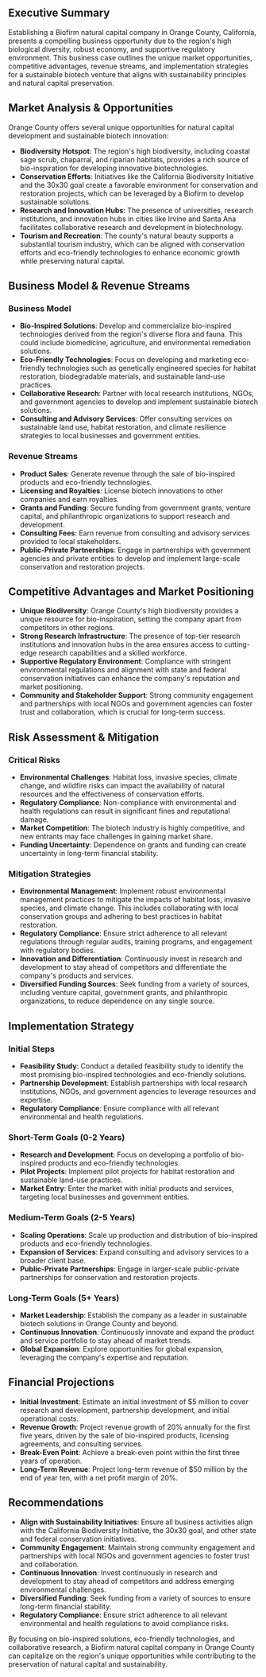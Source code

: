 ## Executive Summary

Establishing a Biofirm natural capital company in Orange County, California, presents a compelling business opportunity due to the region's high biological diversity, robust economy, and supportive regulatory environment. This business case outlines the unique market opportunities, competitive advantages, revenue streams, and implementation strategies for a sustainable biotech venture that aligns with sustainability principles and natural capital preservation.

## Market Analysis & Opportunities

Orange County offers several unique opportunities for natural capital development and sustainable biotech innovation:

- **Biodiversity Hotspot**: The region's high biodiversity, including coastal sage scrub, chaparral, and riparian habitats, provides a rich source of bio-inspiration for developing innovative biotechnologies.
- **Conservation Efforts**: Initiatives like the California Biodiversity Initiative and the 30x30 goal create a favorable environment for conservation and restoration projects, which can be leveraged by a Biofirm to develop sustainable solutions.
- **Research and Innovation Hubs**: The presence of universities, research institutions, and innovation hubs in cities like Irvine and Santa Ana facilitates collaborative research and development in biotechnology.
- **Tourism and Recreation**: The county's natural beauty supports a substantial tourism industry, which can be aligned with conservation efforts and eco-friendly technologies to enhance economic growth while preserving natural capital.

## Business Model & Revenue Streams

### Business Model

- **Bio-Inspired Solutions**: Develop and commercialize bio-inspired technologies derived from the region's diverse flora and fauna. This could include biomedicine, agriculture, and environmental remediation solutions.
- **Eco-Friendly Technologies**: Focus on developing and marketing eco-friendly technologies such as genetically engineered species for habitat restoration, biodegradable materials, and sustainable land-use practices.
- **Collaborative Research**: Partner with local research institutions, NGOs, and government agencies to develop and implement sustainable biotech solutions.
- **Consulting and Advisory Services**: Offer consulting services on sustainable land use, habitat restoration, and climate resilience strategies to local businesses and government entities.

### Revenue Streams

- **Product Sales**: Generate revenue through the sale of bio-inspired products and eco-friendly technologies.
- **Licensing and Royalties**: License biotech innovations to other companies and earn royalties.
- **Grants and Funding**: Secure funding from government grants, venture capital, and philanthropic organizations to support research and development.
- **Consulting Fees**: Earn revenue from consulting and advisory services provided to local stakeholders.
- **Public-Private Partnerships**: Engage in partnerships with government agencies and private entities to develop and implement large-scale conservation and restoration projects.

## Competitive Advantages and Market Positioning

- **Unique Biodiversity**: Orange County's high biodiversity provides a unique resource for bio-inspiration, setting the company apart from competitors in other regions.
- **Strong Research Infrastructure**: The presence of top-tier research institutions and innovation hubs in the area ensures access to cutting-edge research capabilities and a skilled workforce.
- **Supportive Regulatory Environment**: Compliance with stringent environmental regulations and alignment with state and federal conservation initiatives can enhance the company's reputation and market positioning.
- **Community and Stakeholder Support**: Strong community engagement and partnerships with local NGOs and government agencies can foster trust and collaboration, which is crucial for long-term success.

## Risk Assessment & Mitigation

### Critical Risks

- **Environmental Challenges**: Habitat loss, invasive species, climate change, and wildfire risks can impact the availability of natural resources and the effectiveness of conservation efforts.
- **Regulatory Compliance**: Non-compliance with environmental and health regulations can result in significant fines and reputational damage.
- **Market Competition**: The biotech industry is highly competitive, and new entrants may face challenges in gaining market share.
- **Funding Uncertainty**: Dependence on grants and funding can create uncertainty in long-term financial stability.

### Mitigation Strategies

- **Environmental Management**: Implement robust environmental management practices to mitigate the impacts of habitat loss, invasive species, and climate change. This includes collaborating with local conservation groups and adhering to best practices in habitat restoration.
- **Regulatory Compliance**: Ensure strict adherence to all relevant regulations through regular audits, training programs, and engagement with regulatory bodies.
- **Innovation and Differentiation**: Continuously invest in research and development to stay ahead of competitors and differentiate the company's products and services.
- **Diversified Funding Sources**: Seek funding from a variety of sources, including venture capital, government grants, and philanthropic organizations, to reduce dependence on any single source.

## Implementation Strategy

### Initial Steps

- **Feasibility Study**: Conduct a detailed feasibility study to identify the most promising bio-inspired technologies and eco-friendly solutions.
- **Partnership Development**: Establish partnerships with local research institutions, NGOs, and government agencies to leverage resources and expertise.
- **Regulatory Compliance**: Ensure compliance with all relevant environmental and health regulations.

### Short-Term Goals (0-2 Years)

- **Research and Development**: Focus on developing a portfolio of bio-inspired products and eco-friendly technologies.
- **Pilot Projects**: Implement pilot projects for habitat restoration and sustainable land-use practices.
- **Market Entry**: Enter the market with initial products and services, targeting local businesses and government entities.

### Medium-Term Goals (2-5 Years)

- **Scaling Operations**: Scale up production and distribution of bio-inspired products and eco-friendly technologies.
- **Expansion of Services**: Expand consulting and advisory services to a broader client base.
- **Public-Private Partnerships**: Engage in larger-scale public-private partnerships for conservation and restoration projects.

### Long-Term Goals (5+ Years)

- **Market Leadership**: Establish the company as a leader in sustainable biotech solutions in Orange County and beyond.
- **Continuous Innovation**: Continuously innovate and expand the product and service portfolio to stay ahead of market trends.
- **Global Expansion**: Explore opportunities for global expansion, leveraging the company's expertise and reputation.

## Financial Projections

- **Initial Investment**: Estimate an initial investment of $5 million to cover research and development, partnership development, and initial operational costs.
- **Revenue Growth**: Project revenue growth of 20% annually for the first five years, driven by the sale of bio-inspired products, licensing agreements, and consulting services.
- **Break-Even Point**: Achieve a break-even point within the first three years of operation.
- **Long-Term Revenue**: Project long-term revenue of $50 million by the end of year ten, with a net profit margin of 20%.

## Recommendations

- **Align with Sustainability Initiatives**: Ensure all business activities align with the California Biodiversity Initiative, the 30x30 goal, and other state and federal conservation initiatives.
- **Community Engagement**: Maintain strong community engagement and partnerships with local NGOs and government agencies to foster trust and collaboration.
- **Continuous Innovation**: Invest continuously in research and development to stay ahead of competitors and address emerging environmental challenges.
- **Diversified Funding**: Seek funding from a variety of sources to ensure long-term financial stability.
- **Regulatory Compliance**: Ensure strict adherence to all relevant environmental and health regulations to avoid compliance risks.

By focusing on bio-inspired solutions, eco-friendly technologies, and collaborative research, a Biofirm natural capital company in Orange County can capitalize on the region's unique opportunities while contributing to the preservation of natural capital and sustainability.